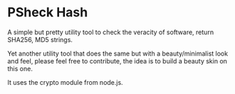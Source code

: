 # PSheck Hash

A simple but pretty utility tool to check the veracity of software, return SHA256, MD5 strings.

Yet another utility tool that does the same but with a beauty/minimalist look and feel, please feel free to contribute, the idea is to build a beauty skin on this one.

It uses the crypto module from node.js.
